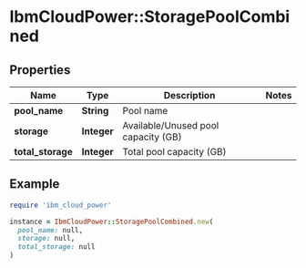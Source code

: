# IbmCloudPower::StoragePoolCombined

## Properties

| Name | Type | Description | Notes |
| ---- | ---- | ----------- | ----- |
| **pool_name** | **String** | Pool name |  |
| **storage** | **Integer** | Available/Unused pool capacity (GB) |  |
| **total_storage** | **Integer** | Total pool capacity (GB) |  |

## Example

```ruby
require 'ibm_cloud_power'

instance = IbmCloudPower::StoragePoolCombined.new(
  pool_name: null,
  storage: null,
  total_storage: null
)
```

